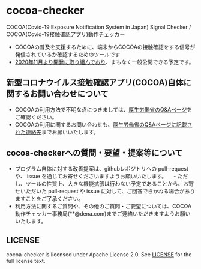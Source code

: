 # cocoa-checker
COCOA(Covid-19 Exposure Notification System in Japan) Signal Checker
/ COCOA(Covid-19接触確認アプリ)動作チェッカー

- COCOAの普及を支援するために、端末からCOCOAの接触確認をする信号が発信されているか確認するためのツールです
- [2020年11月より開発に取り組んでおり](https://dena.com/jp/article/003672)、まもなく一般公開できる予定です。

## 新型コロナウイルス接触確認アプリ(COCOA)自体に関するお問い合わせについて
- COCOAの利用方法で不明な点につきましては、[厚生労働省のQ&Aページ](https://www.mhlw.go.jp/stf/seisakunitsuite/bunya/kenkou_iryou/covid19_qa_kanrenkigyou_00009.html)をご確認ください。
- COCOAの利用に関するお問い合わせも、[厚生労働省のQ&Aページに記載された連絡先](https://www.mhlw.go.jp/stf/seisakunitsuite/bunya/kenkou_iryou/covid19_qa_kanrenkigyou_00009.html#Q8-1)までお願いいたします。

## cocoa-checkerへの質問・要望・提案等について
- プログラム自体に対する改善提案は、githubレポジトリへの pull-request や、 issue を通じてお寄せくださいますようお願いいたします。
　- ただし、ツールの性質上、大きな機能拡張は行わない予定であることから、お寄せいただいた pull-request や issue に対して、ご回答できかねる場合がありますことをご了承ください。
- 利用方法に関するご質問や、その他のご質問・ご要望については、COCOA動作チェッカー事務局(**@dena.com)までご連絡いただきますようお願いいたします。

## LICENSE

cocoa-checker is licensed under Apache License 2.0. See [LICENSE](./LICENSE) for the full license text.
